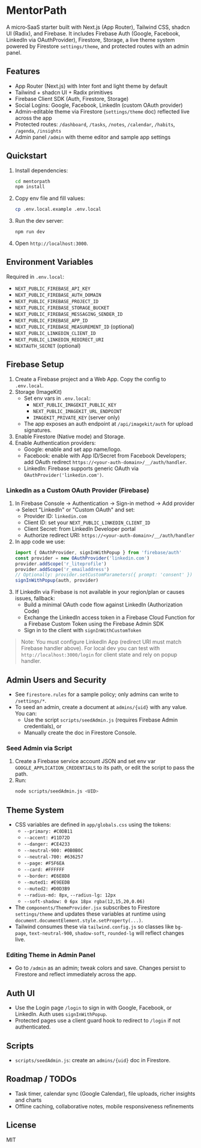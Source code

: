 # MentorPath

A micro‑SaaS starter built with Next.js (App Router), Tailwind CSS, shadcn UI (Radix), and Firebase. It includes Firebase Auth (Google, Facebook, LinkedIn via OAuthProvider), Firestore, Storage, a live theme system powered by Firestore `settings/theme`, and protected routes with an admin panel.

## Features

- App Router (Next.js) with Inter font and light theme by default
- Tailwind + shadcn UI + Radix primitives
- Firebase Client SDK (Auth, Firestore, Storage)
- Social Logins: Google, Facebook, LinkedIn (custom OAuth provider)
- Admin-editable theme via Firestore (`settings/theme` doc) reflected live across the app
- Protected routes: `/dashboard`, `/tasks`, `/notes`, `/calendar`, `/habits`, `/agenda`, `/insights`
- Admin panel `/admin` with theme editor and sample app settings

## Quickstart

1. Install dependencies:
   ```bash
   cd mentorpath
   npm install
   ```
2. Copy env file and fill values:
   ```bash
   cp .env.local.example .env.local
   ```
3. Run the dev server:
   ```bash
   npm run dev
   ```
4. Open `http://localhost:3000`.

## Environment Variables

Required in `.env.local`:

- `NEXT_PUBLIC_FIREBASE_API_KEY`
- `NEXT_PUBLIC_FIREBASE_AUTH_DOMAIN`
- `NEXT_PUBLIC_FIREBASE_PROJECT_ID`
- `NEXT_PUBLIC_FIREBASE_STORAGE_BUCKET`
- `NEXT_PUBLIC_FIREBASE_MESSAGING_SENDER_ID`
- `NEXT_PUBLIC_FIREBASE_APP_ID`
- `NEXT_PUBLIC_FIREBASE_MEASUREMENT_ID` (optional)
- `NEXT_PUBLIC_LINKEDIN_CLIENT_ID`
- `NEXT_PUBLIC_LINKEDIN_REDIRECT_URI`
- `NEXTAUTH_SECRET` (optional)

## Firebase Setup

1. Create a Firebase project and a Web App. Copy the config to `.env.local`.
2. Storage (ImageKit)
   - Set env vars in `.env.local`:
     - `NEXT_PUBLIC_IMAGEKIT_PUBLIC_KEY`
     - `NEXT_PUBLIC_IMAGEKIT_URL_ENDPOINT`
     - `IMAGEKIT_PRIVATE_KEY` (server only)
   - The app exposes an auth endpoint at `/api/imagekit/auth` for upload signatures.
3. Enable Firestore (Native mode) and Storage.
4. Enable Authentication providers:
   - Google: enable and set app name/logo.
   - Facebook: enable with App ID/Secret from Facebook Developers; add OAuth redirect `https://<your-auth-domain>/__/auth/handler`.
   - LinkedIn: Firebase supports generic OAuth via `OAuthProvider('linkedin.com')`.

### LinkedIn as a Custom OAuth Provider (Firebase)

1. In Firebase Console → Authentication → Sign-in method → Add provider → Select "LinkedIn" or "Custom OAuth" and set:
   - Provider ID: `linkedin.com`
   - Client ID: set your `NEXT_PUBLIC_LINKEDIN_CLIENT_ID`
   - Client Secret: from LinkedIn Developer portal
   - Authorize redirect URI: `https://<your-auth-domain>/__/auth/handler`
2. In app code we use:
   ```js
   import { OAuthProvider, signInWithPopup } from 'firebase/auth'
   const provider = new OAuthProvider('linkedin.com')
   provider.addScope('r_liteprofile')
   provider.addScope('r_emailaddress')
   // Optionally: provider.setCustomParameters({ prompt: 'consent' })
   signInWithPopup(auth, provider)
   ```
3. If LinkedIn via Firebase is not available in your region/plan or causes issues, fallback:
   - Build a minimal OAuth code flow against LinkedIn (Authorization Code)
   - Exchange the LinkedIn access token in a Firebase Cloud Function for a Firebase Custom Token using the Firebase Admin SDK
   - Sign in to the client with `signInWithCustomToken`

> Note: You must configure LinkedIn App (redirect URI must match Firebase handler above). For local dev you can test with `http://localhost:3000/login` for client state and rely on popup handler.

## Admin Users and Security

- See `firestore.rules` for a sample policy; only admins can write to `/settings/*`.
- To seed an admin, create a document at `admins/{uid}` with any value. You can:
  - Use the script `scripts/seedAdmin.js` (requires Firebase Admin credentials), or
  - Manually create the doc in Firestore Console.

### Seed Admin via Script

1. Create a Firebase service account JSON and set env var `GOOGLE_APPLICATION_CREDENTIALS` to its path, or edit the script to pass the path.
2. Run:
   ```bash
   node scripts/seedAdmin.js <UID>
   ```

## Theme System

- CSS variables are defined in `app/globals.css` using the tokens:
  - `--primary: #C0DB11`
  - `--accent: #11D72D`
  - `--danger: #CE4233`
  - `--neutral-900: #0B0B0C`
  - `--neutral-700: #636257`
  - `--page: #F5F6EA`
  - `--card: #FFFFFF`
  - `--border: #E6E8D8`
  - `--muted1: #E9EEDB`
  - `--muted2: #D0D3B9`
  - `--radius-md: 8px`, `--radius-lg: 12px`
  - `--soft-shadow: 0 6px 18px rgba(12,15,20,0.06)`
- The `components/ThemeProvider.jsx` subscribes to Firestore `settings/theme` and updates these variables at runtime using `document.documentElement.style.setProperty(...)`.
- Tailwind consumes these via `tailwind.config.js` so classes like `bg-page`, `text-neutral-900`, `shadow-soft`, `rounded-lg` will reflect changes live.

### Editing Theme in Admin Panel

- Go to `/admin` as an admin; tweak colors and save. Changes persist to Firestore and reflect immediately across the app.

## Auth UI

- Use the Login page `/login` to sign in with Google, Facebook, or LinkedIn. Auth uses `signInWithPopup`.
- Protected pages use a client guard hook to redirect to `/login` if not authenticated.

## Scripts

- `scripts/seedAdmin.js`: create an `admins/{uid}` doc in Firestore.

## Roadmap / TODOs

- Task timer, calendar sync (Google Calendar), file uploads, richer insights and charts
- Offline caching, collaborative notes, mobile responsiveness refinements

## License

MIT
